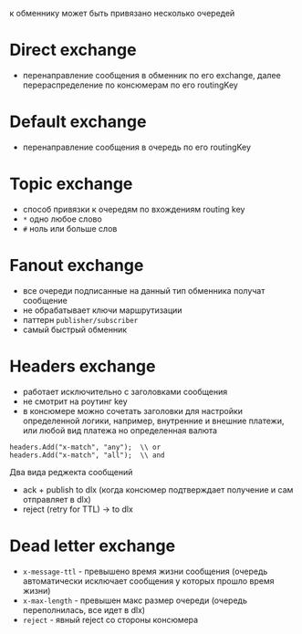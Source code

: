 к обменнику может быть привязано несколько очередей

# Direct exchange
- перенаправление сообщения в обменник по его exchange, далее перераспределение по консюмерам по его routingKey
  
# Default exchange
- перенаправление сообщения в очередь по его routingKey

# Topic exchange
- способ привязки к очередям по вхождениям routing key
- `*` одно любое слово
- `#` ноль или больше слов

# Fanout exchange
- все очереди подписанные на данный тип обменника получат сообщение
- не обрабатывает ключи маршрутизации
- паттерн `publisher/subscriber`
- самый быстрый обменник

# Headers exchange
- работает исключительно с заголовками сообщения
- не смотрит на роутинг key
- в консюмере можно сочетать заголовки для настройки определенной логики, например, внутренние и внешние платежи, или любой вид платежа но определенная валюта

```
headers.Add("x-match", "any");  \\ or
headers.Add("x-match", "all");  \\ and
```

Два вида реджекта сообщений
- ack + publish to dlx (когда консюмер подтверждает получение и сам отправляет в dlx)
- reject (retry for TTL) -> to dlx

# Dead letter exchange 
-  `x-message-ttl` - превышено время жизни сообщения (очередь автоматически исключает сообщения у которых прошло время жизни)
-  `x-max-length` - превышен макс размер очереди (очередь переполнилась, все идет в dlx)
-  `reject` - явный reject со стороны консюмера
